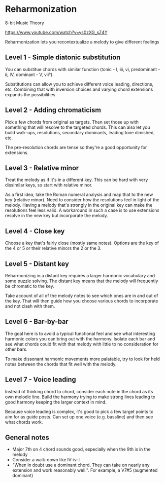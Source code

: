 # Reharmonization

8-bit Music Theory

https://www.youtube.com/watch?v=ys0zXG_sZ4Y

Reharmonization lets you recontextualize a melody to give different feelings

## Level 1 - Simple diatonic substitution

You can substitue chords with similar function (tonic - I, iii, vi, predominant - ii, IV, dominant - V, vii°).

Substitutions can allow you to achieve different voice leading, directions, etc. Combining that with inversion choices and varying chord extensions expands the possibilities.

## Level 2 - Adding chromaticism

Pick a few chords from original as targets. Then set those up with something that will resolve to the targeted chords. This can also let you build walk-ups, resolutions, secondary dominants, leading tone dimished, etc.

The pre-resolution chords are tense so they're a good opportunity for extensions.

## Level 3 - Relative minor

Treat the melody as if it's in a different key. This can be hard with very dissimilar keys, so start with relative minor.

As a first idea, take the Roman numeral analysis and map that to the new key (relative minor). Need to consider how the resolutions feel in light of the melody. Having a melody that's strongly in the original key can make the resolutions feel less valid. A workaround in such a case is to use extensions resolve in the new key but incorporate the melody.

## Level 4 - Close key

Choose a key that's fairly close (mostly same notes). Options are the key of the 4 or 5 or their relative minors the 2 or the 3.

## Level 5 - Distant key

Reharmonizing in a distant key requires a larger harmonic vocabulary and some puzzle solving. The distant key means that the melody will frequently be chromatic to the key.

Take account of all of the melody notes to see which ones are in and out of the key. That will then guide how you choose various chords to incorporate and not clash with them.

## Level 6 - Bar-by-bar

The goal here is to avoid a typical functional feel and see what interesting harmonic colors you can bring out with the harmony. Isolate each bar and see what chords could fit with that melody with little to no consideration for other bars.

To make dissonant harmonic movements more palatable, try to look for held notes between the chords that fit well with the melody.

## Level 7 - Voice leading

Instead of thinking chord to chord, consider each note in the chord as its own melodic line. Build the harmony trying to make strong lines leading to good harmony keeping the larger context in mind.

Because voice leading is complex, it's good to pick a few target points to aim for as guide posts. Can set up one voice (e.g. bassline) and then see what chords work.

## General notes

* Major 7th on 4 chord sounds good, especially when the 9th is in the melody
* Consider a walk-down like IV-iv-I
* "When in doubt use a dominant chord. They can take on nearly any extension and work reasonably well.". For example, a V7#5 (augmented dominant)
